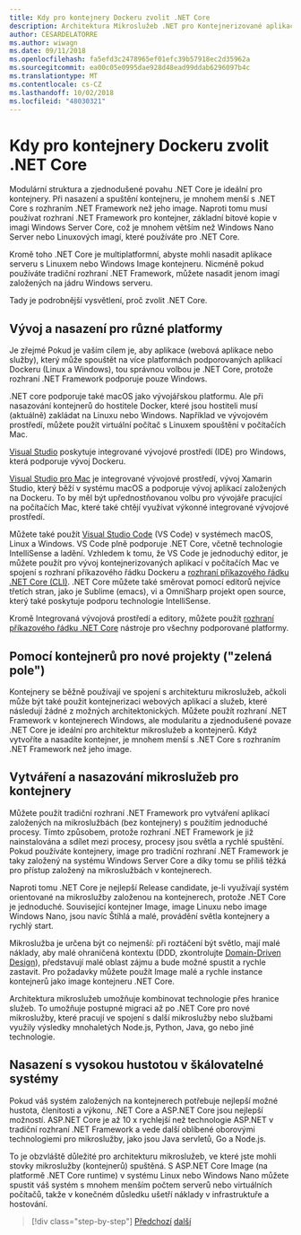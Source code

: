 ```yaml
---
title: Kdy pro kontejnery Dockeru zvolit .NET Core
description: Architektura Mikroslužeb .NET pro Kontejnerizované aplikace .NET | Kdy pro kontejnery Dockeru zvolit .NET Core
author: CESARDELATORRE
ms.author: wiwagn
ms.date: 09/11/2018
ms.openlocfilehash: fa5efd3c2478965ef01efc39b57918ec2d35962a
ms.sourcegitcommit: ea00c05e0995dae928d48ead99ddab6296097b4c
ms.translationtype: MT
ms.contentlocale: cs-CZ
ms.lasthandoff: 10/02/2018
ms.locfileid: "48030321"
---
```

# <a name="when-to-choose-net-core-for-docker-containers"></a>Kdy pro kontejnery Dockeru zvolit .NET Core

Modulární struktura a zjednodušené povahu .NET Core je ideální pro kontejnery. Při nasazení a spuštění kontejneru, je mnohem menší s .NET Core s rozhraním .NET Framework než jeho image. Naproti tomu musí používat rozhraní .NET Framework pro kontejner, základní bitové kopie v imagi Windows Server Core, což je mnohem větším než Windows Nano Server nebo Linuxových imagí, které používáte pro .NET Core.

Kromě toho .NET Core je multiplatformní, abyste mohli nasadit aplikace serveru s Linuxem nebo Windows Image kontejneru. Nicméně pokud používáte tradiční rozhraní .NET Framework, můžete nasadit jenom imagí založených na jádru Windows serveru.

Tady je podrobnější vysvětlení, proč zvolit .NET Core.

## <a name="developing-and-deploying-cross-platform"></a>Vývoj a nasazení pro různé platformy

Je zřejmé Pokud je vaším cílem je, aby aplikace (webová aplikace nebo služby), který může spouštět na více platformách podporovaných aplikací Dockeru (Linux a Windows), tou správnou volbou je .NET Core, protože rozhraní .NET Framework podporuje pouze Windows.

.NET core podporuje také macOS jako vývojářskou platformu. Ale při nasazování kontejnerů do hostitele Docker, které jsou hostiteli musí (aktuálně) zakládat na Linuxu nebo Windows. Například ve vývojovém prostředí, můžete použít virtuální počítač s Linuxem spouštění v počítačích Mac.

[Visual Studio](https://www.visualstudio.com/vs/) poskytuje integrované vývojové prostředí (IDE) pro Windows, která podporuje vývoj Dockeru.

[Visual Studio pro Mac](https://www.visualstudio.com/vs/visual-studio-mac/) je integrované vývojové prostředí, vývoj Xamarin Studio, který běží v systému macOS a podporuje vývoj aplikací založených na Dockeru. To by měl být upřednostňovanou volbu pro vývojáře pracující na počítačích Mac, které také chtějí využívat výkonné integrované vývojové prostředí.

Můžete také použít [Visual Studio Code](https://code.visualstudio.com/) (VS Code) v systémech macOS, Linux a Windows. VS Code plně podporuje .NET Core, včetně technologie IntelliSense a ladění. Vzhledem k tomu, že VS Code je jednoduchý editor, je můžete použít pro vývoj kontejnerizovaných aplikací v počítačích Mac ve spojení s rozhraní příkazového řádku Dockeru a [rozhraní příkazového řádku .NET Core (CLI)](https://docs.microsoft.com/dotnet/core/tools/?tabs=netcore2x). .NET Core můžete také směrovat pomocí editorů nejvíce třetích stran, jako je Sublime (emacs), vi a OmniSharp projekt open source, který také poskytuje podporu technologie IntelliSense.

Kromě Integrovaná vývojová prostředí a editory, můžete použít [rozhraní příkazového řádku .NET Core](https://docs.microsoft.com/dotnet/core/tools/?tabs=netcore2x) nástroje pro všechny podporované platformy.

## <a name="using-containers-for-new-green-field-projects"></a>Pomocí kontejnerů pro nové projekty ("zelená pole")

Kontejnery se běžně používají ve spojení s architekturu mikroslužeb, ačkoli může být také použit kontejnerizaci webových aplikací a služeb, které následují žádné z možných architektonických. Můžete použít rozhraní .NET Framework v kontejnerech Windows, ale modularitu a zjednodušené povaze .NET Core je ideální pro architektur mikroslužeb a kontejnerů. Když vytvoříte a nasadíte kontejner, je mnohem menší s .NET Core s rozhraním .NET Framework než jeho image.

## <a name="creating-and-deploying-microservices-on-containers"></a>Vytváření a nasazování mikroslužeb pro kontejnery

Můžete použít tradiční rozhraní .NET Framework pro vytváření aplikací založených na mikroslužbách (bez kontejnery) s použitím jednoduché procesy. Tímto způsobem, protože rozhraní .NET Framework je již nainstalována a sdílet mezi procesy, procesy jsou světla a rychlé spuštění. Pokud používáte kontejnery, image pro tradiční rozhraní .NET Framework je taky založený na systému Windows Server Core a díky tomu se příliš těžká pro přístup založený na mikroslužbách v kontejnerech.

Naproti tomu .NET Core je nejlepší Release candidate, je-li využívají systém orientované na mikroslužby založenou na kontejnerech, protože .NET Core je jednoduché. Související kontejner Image, image Linuxu nebo image Windows Nano, jsou navíc Štíhlá a malé, provádění světla kontejnery a rychlý start.

Mikroslužba je určena být co nejmenší: při roztáčení být světlo, mají malé náklady, aby malé ohraničená kontextu (DDD, zkontrolujte [Domain-Driven Design](https://en.wikipedia.org/wiki/Domain-driven_design)), představují malé oblast zájmu a bude možné spustit a rychle zastavit. Pro požadavky můžete použít Image malé a rychle instance kontejnerů jako image kontejneru .NET Core.

Architektura mikroslužeb umožňuje kombinovat technologie přes hranice služeb. To umožňuje postupné migraci až po .NET Core pro nové mikroslužby, které pracují ve spojení s další mikroslužby nebo službami využily výsledky mnohaletých Node.js, Python, Java, go nebo jiné technologie.

## <a name="deploying-high-density-in-scalable-systems"></a>Nasazení s vysokou hustotou v škálovatelné systémy

Pokud váš systém založených na kontejnerech potřebuje nejlepší možné hustota, členitosti a výkonu, .NET Core a ASP.NET Core jsou nejlepší možností. ASP.NET Core je až 10 x rychlejší než technologie ASP.NET v tradiční rozhraní .NET Framework a vede další oblíbené oborovými technologiemi pro mikroslužby, jako jsou Java servletů, Go a Node.js.

To je obzvláště důležité pro architekturu mikroslužeb, ve které jste mohli stovky mikroslužby (kontejnerů) spuštěná. S ASP.NET Core Image (na platformě .NET Core runtime) v systému Linux nebo Windows Nano můžete spustit váš systém s mnohem menším počtem serverů nebo virtuálních počítačů, takže v konečném důsledku ušetří náklady v infrastruktuře a hostování.


>[!div class="step-by-step"]
[Předchozí](general-guidance.md)
[další](net-framework-container-scenarios.md)
